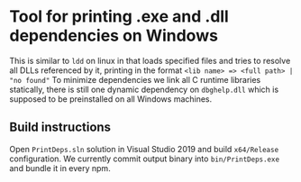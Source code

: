 # Tool for printing .exe and .dll dependencies on Windows

This is similar to `ldd` on linux in that loads specified files and tries to
resolve all DLLs referenced by it, printing in the format `<lib name> => <full path> | "no found"`
To minimize dependencies we link all C runtime libraries statically, there is
still one dynamic dependency on `dbghelp.dll` which is supposed to be preinstalled
on all Windows machines.

## Build instructions

Open `PrintDeps.sln` solution in Visual Studio 2019 and build `x64/Release` configuration. We
currently commit output binary into `bin/PrintDeps.exe` and bundle it in every npm.
